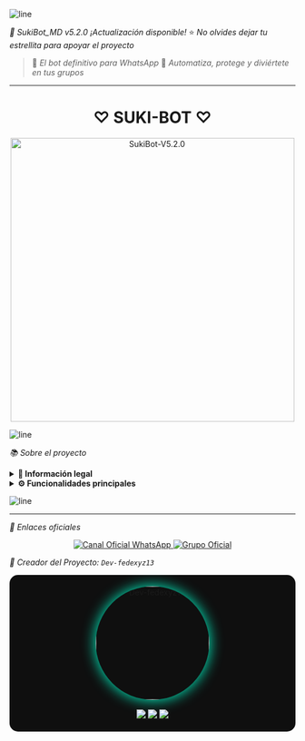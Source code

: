 ![line](https://raw.githubusercontent.com/ArlindNocaj/animated-lines/main/rainbow-line.gif)

*🚀 SukiBot_MD v5.2.0*
*¡Actualización disponible!*
⭐ _No olvides dejar tu estrellita para apoyar el proyecto_

> 👑 *El bot definitivo para WhatsApp*
> 🍂 _Automatiza, protege y diviértete en tus grupos_

---

<h1 align="center">♡ SUKI-BOT ♡</h1>
<p align="center">
  <img src="https://files.cloudkuimages.guru/images/t94qYr5F.jpg" width="500" alt="SukiBot-V5.2.0">
</p>

![line](https://raw.githubusercontent.com/ArlindNocaj/animated-lines/main/rainbow-line.gif)

*📚 Sobre el proyecto*

<details>
<summary><b>📓 Información legal</b></summary>

Este bot es un desarrollo *independiente* y *no está afiliado* a `WhatsApp LLC`.
WhatsApp es una marca registrada, y este proyecto no tiene relación oficial con la compañía.
</details>

<details>
<summary><b>⚙️ Funcionalidades principales</b></summary>

> El bot está en constante evolución. Si detectas errores, ¡repórtalos al creador!

✅ Funciones disponibles:

- Interacción por voz y texto
- Configuración avanzada de grupos
- Protección: antidelete, antilink, antispam
- Mensajes de bienvenida personalizados
- Juegos integrados: tictactoe, matemáticas, RPG
- Chatbots: SimSimi y auto-responder
- Creación de stickers desde imagen/video/gif/URL
- SubBot (Jadibot)
- Buscador de Google
- Personalización del menú
- Descarga de música y videos desde YouTube
🔄 ¡Y más funciones en desarrollo!
</details>

![line](https://raw.githubusercontent.com/ArlindNocaj/animated-lines/main/rainbow-line.gif)

---

*🔗 Enlaces oficiales*

<p align="center">
  <a href="https://whatsapp.com/channel/0029VbApe6jG8l5Nv43dsC2N" target="_blank">
    <img src="https://img.shields.io/badge/Canal%20Oficial-WhatsApp-25D366?style=for-the-badge&logo=whatsapp" alt="Canal Oficial WhatsApp">
  </a>
  <a href="https://chat.whatsapp.com/Bxwmb1CO5ojASdRT87I11b target="_blank">
    <img src="https://img.shields.io/badge/Grupo%20de%20Soporte-WhatsApp-black?style=for-the-badge&logo=whatsapp" alt="Grupo Oficial">
  </a>
</p>

*🍂 Creador del Proyecto: `Dev-fedexyz13`*

<div align="center" style="background:#0f0f0f;padding:20px;border-radius:15px;">
  <a href="https://github.com/Dev-fedexyz13" target="_blank">
    <img src="https://github.com/Dev-fedexyz13.png" width="200" height="200" style="border-radius:50%;box-shadow:0 0 25px #00ffcc;" alt="Dev-fedexyz13"/>
  </a>
  <br><br>
  <a href="https://github.com/Dev-fedexyz13" target="_blank">
    <img src="https://img.shields.io/badge/GitHub-Dev--fedexyz13-0f0f0f?style=for-the-badge&logo=github&logoColor=white">
  </a>
  <a href="https://wa.me/5491156178758" target="_blank">
    <img src="https://img.shields.io/badge/WhatsApp-fedexyz13-25D366?style=for-the-badge&logo=whatsapp">
  </a>
  <a href="https://www.instagram.com/dev_fedexyz13" target="_blank">
    <img src="https://img.shields.io/badge/Instagram-@dev_fedexyz13-purple?style=for-the-badge&logo=instagram">
  </a>
</div>
